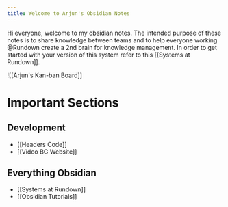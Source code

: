 ```yaml
---
title: Welcome to Arjun's Obsidian Notes
---
```


Hi everyone, welcome to my obsidian notes. The intended purpose of these notes is to share knowledge between teams and to help everyone working @Rundown create a 2nd brain for knowledge management. In order to get started with your version of this system refer to this [[Systems at Rundown]]. 

![[Arjun's Kan-ban Board]]
# Important Sections
## Development
- [[Headers Code]]
- [[Video BG Website]]

## Everything Obsidian
- [[Systems at Rundown]]
- [[Obsidian Tutorials]]